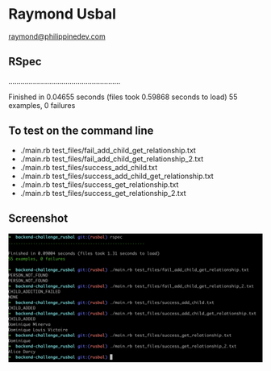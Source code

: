 # Raymond Usbal
raymond@philippinedev.com

## RSpec
.......................................................

Finished in 0.04655 seconds (files took 0.59868 seconds to load)
55 examples, 0 failures

## To test on the command line
- ./main.rb test_files/fail_add_child_get_relationship.txt
- ./main.rb test_files/fail_add_child_get_relationship_2.txt
- ./main.rb test_files/success_add_child.txt
- ./main.rb test_files/success_add_child_get_relationship.txt
- ./main.rb test_files/success_get_relationship.txt
- ./main.rb test_files/success_get_relationship_2.txt

## Screenshot
![Screenshot](https://github.com/philippinedev/king-arthur/blob/rusbal/king.arthur.screenshot.raymond.usbal.png?raw=true)
